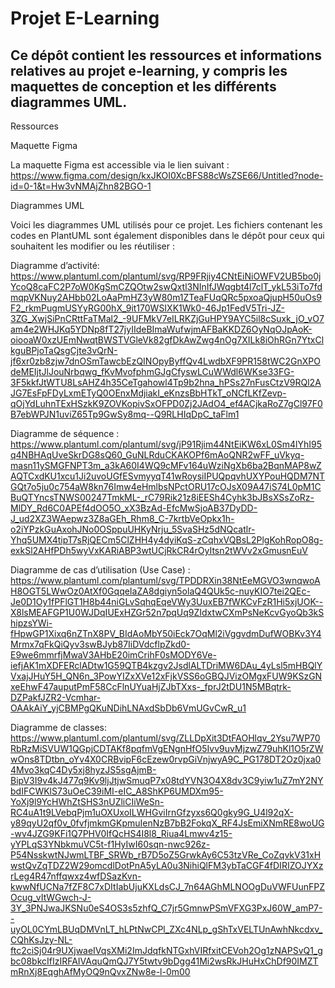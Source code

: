 # Projet E-Learning

## Ce dépôt contient les ressources et informations relatives au projet e-learning, y compris les maquettes de conception et les différents diagrammes UML.

Ressources

Maquette Figma

La maquette Figma est accessible via le lien suivant :
https://www.figma.com/design/kxJKOI0XcBFS88cWsZSE66/Untitled?node-id=0-1&t=Hw3vNMAjZhn82BGO-1


Diagrammes UML

Voici les diagrammes UML utilisés pour ce projet. Les fichiers contenant les codes en PlantUML sont également disponibles dans le dépôt pour ceux qui souhaitent les modifier ou les réutiliser :

Diagramme d’activité: https://www.plantuml.com/plantuml/svg/RP9FRjiy4CNtEiNiOWFV2UB5bo0jYcoQ8caFC2P7oW0KgSmCZQOtw2swQxtl3NInIfJWqgbt4l7clT_ykL53iTo7fdmqpVKNuy2AHbb02LoAaPmHZ3yW80m1ZTeaFUqQRc5pxoaQjupH50uOs9F2_rkmPugmUSYyRG00hX_9it170WSIXK1Wk0-46Jp1FedV5Tri-JZ-3ZG_XwjSiPnCRttFaTMal2_-9UFMkV7eILRKZjGuHPY9AYC5il8cSuxk_jO_vO7am4e2WHJKq5YDNp8fT27jyIIdeBImaWufwjmAFBaKKDZ6OyNqOJpAoK-oiooaW0xzUEmNwqtBWSTVGleVk82gfDkAwZwg4nOg7XILk8iOhRGn7YtxClkguBPjoTaQsgCjte3vQrN-jf6xr0zb8zjw7dnOSmTawcbEzQINOpyByffQv4LwdbXF9PR158tWC2GnXPOdeMEIjtJlJouNrbqwg_fKvMvofphmGJgCfyswLCuWWdl6WKse33FG-3F5kkfJtWTU8LsAHZ4h35CeTgahowl4Tp9b2hna_hPSs27nFusCtzV9RQl2AJG7EsFpFDyLxmETyQ0OEnxMdjiakI_eKnzsBbHTkT_oNCfLKfZevp-qOjYdLuhnTExHSzkK9ZOVKopivSxOFPD0Zj2JAdO4_ef4ACjkaRoZ7gCl97F0B7ebWPJN1uviZ65Tp9GwSy8mq--Q9RLHIqDpC_taFlm1

Diagramme de séquence : https://www.plantuml.com/plantuml/svg/jP91Rjim44NtEiKW6xL0Sm4lYhI95q4NBHAqUveSkrDG8sQ60_GuNLRduCKAKOPf6mAoQNR2wFF_uVkyq-masn11ySMGFNPT3m_a3kA60I4WQ9cMFv164uWziNgXb6ba2BqnMAP8wZAQTCxdKU1xcu1Ji2uvoUGfESvmyyqT41wRoysiIPUQpqvhUXYPouHQDM7NTGQt7o5ju0c754aW8kn76Imw4eHmlbsNPctORU17cOJsX09A47iS74L0pM1CBuQTYncsTNWS00247TmkML-_rC79Rik21z8iEESh4Cyhk3bJBsXSsZoRz-MlDY_Rd6C0APEf4dOO5O_xX3BzAd-EfcMwSjoAB37DyDD-J_ud2XZ3WAepwz3Z8aGEh_Rhm8_C-7krtbVeOpkx1h-o2iYPzkGuAxohJNo0OSppuUHKyNrju_5SvaSHz5dNQcatlr-Yhq5UMX4tipT7sRjQECm5ClZHH4y4dyiKqS-zCqhxVQBsL2PlgKohRopO8g-exkSl2AHfPDh5wyVxKARiABP3wtUCjRkCR4rOyItsn2tWVv2xGmusnEuV


Diagramme de cas d’utilisation (Use Case) : https://www.plantuml.com/plantuml/svg/TPDDRXin38NtEeMGVO3wnqwoAH8OGT5LWwOz0AtXf0GqqeIaZA8dgiyn5olaQ4QUk5c-nuyKIO7tei2QEc-Je0D1Oy1fPFlGT1H8b44niGLvSqhqEqeVWy3UuxEB7fWKCvFzR1Hi5xjUOK--X8lsMEAFGP1U0WJDqIUExHZGr52n7pqUq9ZIdxtwCXmPsNeKcvGyoQb3kShipzsYWi-fHpwGP1Xixq6nZTnX8PV_BIdAoMbY50iEck7OqMl2iVggvdmDufWOBKv3Y4Mrmx7qFkQiQyv3swBJyb87IiDVdcflpZkd0-E9we6mmrfjMwaV3AHbE20imCrihF0sMODY6Ve-iefjAK1mXDFERclADtw1G59QTB4kzgv2JsdlALTDriMW6DAu_4yLsl5mHBQlYVxajJHuY5H_QN6n_3PowYIZxXVe12xFjkVSS6oGBQJVizOMgxFUW9KSzGNxeEhwF47auputPmF58CcFlnUYuaHjZJbTXxs-_fprJ2tDU1N5MBqtrk-DZPakfJZR2-Vcmhar-OAAkAiY_yjCBMPgQKuNDihLNAxdSbDb6VmUGvCwR_u1

Diagramme de classes: https://www.plantuml.com/plantuml/svg/ZLLDpXit3DtFAOHlqv_2Ysu7WP70RbRzMiSVUW1QGpjCDTAKf8pqfmVgENgnHfO5Ivv9uvMjzwZ79uhKl1O5rZWwOns8TDtbn_oYv4X0CRBvipF6cEzew0rvpGiVnjwyA9C_PG178DT2Oz0jxa04Mvo3kqC4Dy5xj8hyzJS5sgAjmB-BipV3I9v4kJ477q9Kv9ljJtjwSmuqP7x08tdYVN3O4X8dv3C9yiw1uZ7mY2NYbdIFCWKlS73uOeC39iMI-eIC_A8ShKP6UMDXm95-YoXj9l9YcHWhZtSHS3nUZliCIiWeSn-RC4uA1t9LVebqPjm1uOXUxoILWHGviIrnGfzyxs6Q0gky9G_U4l92qX-y89qyU2qf0v_0fvfjmkmGKpmuIenNzB7bB2FokqX_RF4JsEmiXNmRE8woUG-wv4JZG9KFi1Q7PHV0IfQcHS4I8l8_Riua4Lmwv4z15-yYPLqS3YNbkmuVC5t-f1HyIwI60sqn-nwc926z-P54NsskwtNJwmLTBF_SRWb_rB7D5oZ5GrwkAy6C53tzVRe_CoZqvkV31xHwstQvZqTDZ2W29omcdlDotPnA5yLA0u3NihiQlFM3ybTaCGF4fDIRIZOJYXzrLeg4R47nffqwxz4wfDSazKvn-kwwNfUCNa7fZF8C7xDItIabUjuKXLdsCJ_7n64AGhMLNOOgDuVWFUunFPZOcug_vItWGwch-J-3Y_3PNJwaJKSNu0eS4OS3s5zhfQ_C7jr5GmnwPSmVFXG3PxJ60W_amP7--uyOL0CYmLBUqDMVnLT_hLPtNwCPl_ZXc4NLp_gShTxVELTUnAwhNkcdxv_CQhKsJzy-NL-ftc2ciSj04r9UXjwaeIVqsXMi2ImJdqfkNTGxhVIRfxitCEVoh2Og1zNAPSvQ1_gbc08bkcIfIzIRFAIVAquQmQJ7Y5twtv9bDgg41Mi2wsRkJHuHxChDf90IMZTmRnXj8EqghAfMyOQ9nQvxZNw8e-l-0m00

